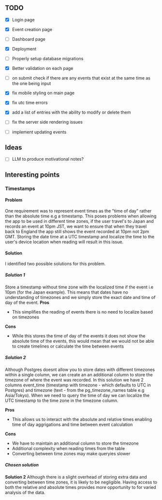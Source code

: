 ## TODO
- [x] Login page
- [x] Event creation page
- [ ] Dashboard page
- [x] Deployment
- [ ] Properly setup database migrations
- [x] Better validation on each page
- [ ] on submit check if there are any events that exist at the same time as the one being input
- [x] fix mobile styling on main page
- [x] fix utc time errors
- [x] add a list of entries with the ability to modify or delete them
- [ ] fix the server side rendering issues
- [ ] implement updating events


## Ideas
- [ ] LLM to produce motivational notes?


## Interesting points

### Timestamps

#### Problem
One requirement was to represent event times as the "time of day" rather than the absolute time e.g a timestamp.
This poses problems when allowing the app to be used in different time zones, if the user travel's to Japan and records an event at 10pm JST, we want to ensure that when they travel back to England the app still shows the event recorded at 10pm not 2pm GMT.
Storing the date time at a UTC timestamp and localize the time to the user's device location when reading will result in this issue.

#### Solution
I identified two possible solutions for this problem.

##### Solution 1
Store a timestamp without time zone with the localized time if the event i.e 10pm (for the Japan example).
This means that dates have no understanding of timezones and we simply store the exact date and time of day of the event.
**Pros**
- This simplifies the reading of events there is no need to localize based on timezones 

**Cons**
- While this stores the time of day of the events it does not show the absolute time of the events, this would mean that we would not be able to create timelines or calculate the time between events

##### Solution 2
Although Postgres doesnt allow you to store dates with different timezones within a single column, we can create an an additional column to store the timezone of where the event was recorded.
In this solution we have 2 columns event_time (timestamp with timezone - which defaults to UTC in Postgres) and timezone (text - from the pg_timezone_names table e.g Asia/Tokyo).
When we need to query the time of day we can localize the UTC timestamp to the time zone in the timezone column.

**Pros**
- This allows us to interact with the absolute and relative times enabling time of day aggrigations and time between event calculation

**Cons**
- We have to maintain an additional column to store the timezone
- Additional complexity when reading times from the table
- Converting between time zones may make queryies slower

##### Chosen solution
**Solution 2**
Although there is a slight overhead of storing extra data and converting between time zones, it is likely to be negligible. 
Having access to both the relative and absolute times provides more opportunity to for varied analysis of the data.

